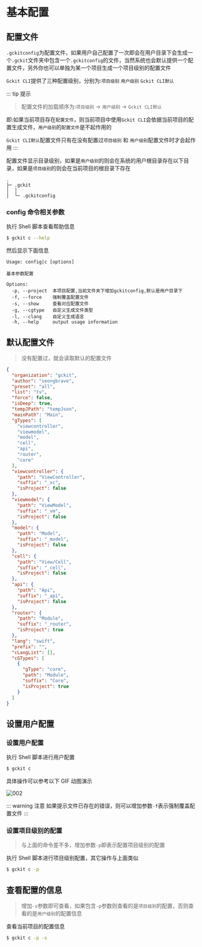 # 基本配置

## 配置文件

`.gckitconfig`为配置文件，如果用户自己配置了一次即会在用户目录下会生成一个`.gckit`文件夹中包含一个`.gckitconfig`的文件，当然系统也会默认提供一个配置文件，另外你也可以单独为某一个项目生成一个项目级别的配置文件

`Gckit CLI`提供了三种配置级别，分别为:`项目级别` `用户级别` `Gckit CLI默认`

::: tip 提示

> 配置文件的加载顺序为:`项目级别` -> `用户级别` -> `Gckit CLI默认`

即:如果当前项目存在`配置文件`，则当前项目中使用`Gckit CLI`会依据当前项目的配置生成文件，`用户级别`的`配置文件`是不起作用的

`Gckit CLI默认`配置文件只有在没有配置过`项目级别` 和 `用户级别`配置文件时才会起作用
:::

配置文件显示目录级别，如果是`用户级别`的则会在系统的用户根目录存在以下目录，如果是`项目级别`的则会在当前项目的根目录下存在

```
.
├─ .gckit
│  │
│  └─ .gckitconfig
```

### config 命令相关参数

执行 Shell 脚本查看帮助信息

```bash
$ gckit c --help
```

然后显示下面信息

```
Usage: config|c [options]

基本参数配置

Options:
  -p, --project  本项目配置,当前文件夹下增加gckitconfig,默认是用户目录下
  -f, --force    强制覆盖配置文件
  -s, --show     查看对应配置文件
  -g, --cgtype   自定义生成文件类型
  -l, --clang    自定义生成语言
  -h, --help     output usage information
```

## 默认配置文件

> 没有配置过，就会读取默认的配置文件

```json
{
  "organization": "gckit",
  "author": "seongbrave",
  "preset": "all",
  "list": "tv",
  "force": false,
  "isDeep": true,
  "tempJPath": "tempJson",
  "mainPath": "Main",
  "gTypes": [
    "viewcontroller",
    "viewmodel",
    "model",
    "cell",
    "api",
    "router",
    "core"
  ],
  "viewcontroller": {
    "path": "ViewController",
    "suffix": "_vc",
    "isProject": false
  },
  "viewmodel": {
    "path": "ViewModel",
    "suffix": "_vm",
    "isProject": false
  },
  "model": {
    "path": "Model",
    "suffix": "_model",
    "isProject": false
  },
  "cell": {
    "path": "View/Cell",
    "suffix": "_cell",
    "isProject": false
  },
  "api": {
    "path": "Api",
    "suffix": "_api",
    "isProject": false
  },
  "router": {
    "path": "Module",
    "suffix": "_router",
    "isProject": true
  },
  "lang": "swift",
  "prefix": "",
  "cLangList": [],
  "cGTypes": [
    {
      "gType": "core",
      "path": "Module",
      "suffix": "Core",
      "isProject": true
    }
  ]
}
```

## 设置用户配置

### 设置用户配置

执行 Shell 脚本进行用户配置

```bash
$ gckit c
```

具体操作可以参考以下 GIF 动图演示

<img :src="$withBase('/icons/basic-config-001.gif')" alt="002">

::: warning 注意
如果提示文件已存在的错误，则可以增加参数`-f`表示强制覆盖配置文件
:::

### 设置项目级别的配置

> 与上面的命令差不多，增加参数`-p`即表示配置项目级别的配置

执行 Shell 脚本进行项目级别配置，其它操作与上面类似

```bash
$ gckit c -p
```

## 查看配置的信息

> 增加`-s`参数即可查看，如果包含`-p`参数则查看的是`项目级别`的配置，否则查看的是`用户级别`的配置信息

查看当前项目的配置信息

```bash
$ gckit c -p -s
```

